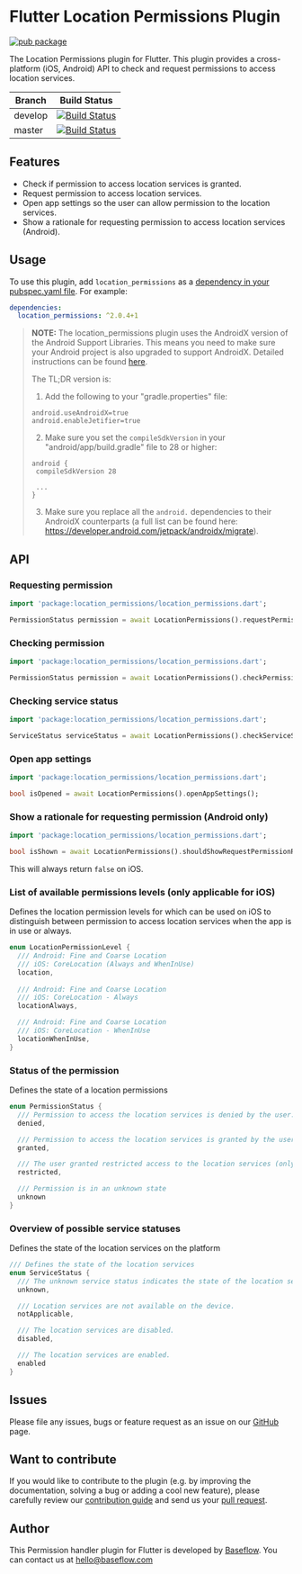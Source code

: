 # Flutter Location Permissions Plugin

[![pub package](https://img.shields.io/pub/v/location_permissions.svg)](https://pub.dartlang.org/packages/location_permissions)

The Location Permissions plugin for Flutter. This plugin provides a cross-platform (iOS, Android) API to check and request permissions to access location services.

Branch  | Build Status 
------- | ------------
develop | [![Build Status](https://travis-ci.com/BaseflowIT/flutter-permission-plugins.svg?branch=develop)](https://travis-ci.com/BaseflowIT/flutter-permission-plugins)
master  | [![Build Status](https://travis-ci.com/BaseflowIT/flutter-permission-plugins.svg?branch=master)](https://travis-ci.com/BaseflowIT/flutter-permission-plugins)

## Features

* Check if permission to access location services is granted.
* Request permission to access location services.
* Open app settings so the user can allow permission to the location services.
* Show a rationale for requesting permission to access location services (Android).

## Usage

To use this plugin, add `location_permissions` as a [dependency in your pubspec.yaml file](https://flutter.io/platform-plugins/). For example:

```yaml
dependencies:
  location_permissions: ^2.0.4+1
```

> **NOTE:** The location_permissions plugin uses the AndroidX version of the Android Support Libraries. This means you need to make sure your Android project is also upgraded to support AndroidX. Detailed instructions can be found [here](https://flutter.dev/docs/development/packages-and-plugins/androidx-compatibility). 
>
>The TL;DR version is:
>
>1. Add the following to your "gradle.properties" file:
>
>```
>android.useAndroidX=true
>android.enableJetifier=true
>```
>2. Make sure you set the `compileSdkVersion` in your "android/app/build.gradle" file to 28 or higher:
>
>```
>android {
>  compileSdkVersion 28
>
>  ...
>}
>```
>3. Make sure you replace all the `android.` dependencies to their AndroidX counterparts (a full list can be found here: https://developer.android.com/jetpack/androidx/migrate).

## API

### Requesting permission

```dart
import 'package:location_permissions/location_permissions.dart';

PermissionStatus permission = await LocationPermissions().requestPermissions();
```

### Checking permission

```dart
import 'package:location_permissions/location_permissions.dart';

PermissionStatus permission = await LocationPermissions().checkPermissionStatus();
```

### Checking service status

```dart
import 'package:location_permissions/location_permissions.dart';

ServiceStatus serviceStatus = await LocationPermissions().checkServiceStatus();
```

### Open app settings

```dart
import 'package:location_permissions/location_permissions.dart';

bool isOpened = await LocationPermissions().openAppSettings();
```

### Show a rationale for requesting permission (Android only)

```dart
import 'package:location_permissions/location_permissions.dart';

bool isShown = await LocationPermissions().shouldShowRequestPermissionRationale();
```

This will always return `false` on iOS.

### List of available permissions levels (only applicable for iOS)

Defines the location permission levels for which can be used on iOS to distinguish between permission to access location services when the app is in use or always. 

```dart
enum LocationPermissionLevel {
  /// Android: Fine and Coarse Location
  /// iOS: CoreLocation (Always and WhenInUse)
  location,
  
  /// Android: Fine and Coarse Location
  /// iOS: CoreLocation - Always
  locationAlways,

  /// Android: Fine and Coarse Location
  /// iOS: CoreLocation - WhenInUse
  locationWhenInUse,
}
```

### Status of the permission

Defines the state of a location permissions

```dart
enum PermissionStatus {
  /// Permission to access the location services is denied by the user.
  denied,

  /// Permission to access the location services is granted by the user.
  granted,

  /// The user granted restricted access to the location services (only on iOS).
  restricted,

  /// Permission is in an unknown state
  unknown
}
```

### Overview of possible service statuses

Defines the state of the location services on the platform

```dart
/// Defines the state of the location services
enum ServiceStatus {
  /// The unknown service status indicates the state of the location services could not be determined.
  unknown,

  /// Location services are not available on the device.
  notApplicable,

  /// The location services are disabled.
  disabled,

  /// The location services are enabled.
  enabled
}
```

## Issues

Please file any issues, bugs or feature request as an issue on our [GitHub](https://github.com/BaseflowIT/flutter-permission-handlers/issues) page.

## Want to contribute

If you would like to contribute to the plugin (e.g. by improving the documentation, solving a bug or adding a cool new feature), please carefully review our [contribution guide](https://github.com/Baseflow/flutter-permission-plugins/blob/develop/CONTRIBUTING.md) and send us your [pull request](https://github.com/BaseflowIT/flutter-permission-handlers/pulls).

## Author

This Permission handler plugin for Flutter is developed by [Baseflow](https://baseflow.com). You can contact us at <hello@baseflow.com>
